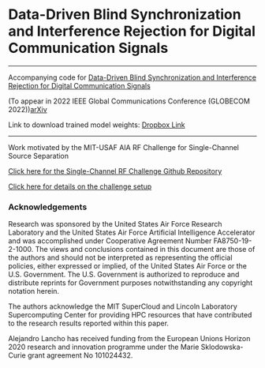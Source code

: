 # Data-Driven Blind Synchronization and Interference Rejection for Digital Communication Signals 

---
Accompanying code for [Data-Driven Blind Synchronization and Interference Rejection for Digital Communication Signals]()

(To appear in 2022 IEEE Global Communications Conference (GLOBECOM 2022))[arXiv](https://arxiv.org/abs/2209.04871)

Link to download trained model weights: [Dropbox Link](https://www.dropbox.com/s/6p9cfk8eirzvfsr/trained_models.zip?dl=0)

----
Work motivated by the MIT-USAF AIA RF Challenge for Single-Channel Source Separation

[Click here for the Single-Channel RF Challenge Github Repository](https://github.com/RFChallenge/rfchallenge_singlechannel_starter)

[Click here for details on the challenge setup](https://rfchallenge.mit.edu/wp-content/uploads/2021/08/Challenge1_pdf_detailed_description.pdf)


### Acknowledgements
Research was sponsored by the United States Air Force Research Laboratory and the United States Air Force Artificial Intelligence Accelerator and was accomplished under Cooperative Agreement Number FA8750-19-2-1000. The views and conclusions contained in this document are those of the authors and should not be interpreted as representing the official policies, either expressed or implied, of the United States Air Force or the U.S. Government. The U.S. Government is authorized to reproduce and distribute reprints for Government purposes notwithstanding any copyright notation herein.

The authors acknowledge the MIT SuperCloud and Lincoln Laboratory Supercomputing Center for providing HPC resources that have contributed to the research results reported within this paper.

Alejandro Lancho has received funding from the European Unions Horizon 2020 research and innovation programme under the Marie Sklodowska-Curie grant agreement No 101024432.
